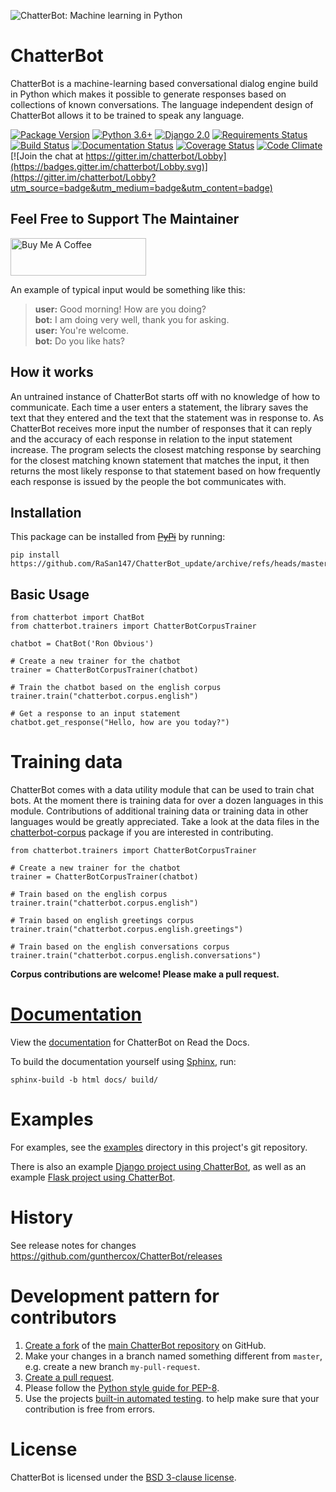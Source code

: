 ![ChatterBot: Machine learning in Python](https://i.imgur.com/b3SCmGT.png)

# ChatterBot

ChatterBot is a machine-learning based conversational dialog engine build in
Python which makes it possible to generate responses based on collections of
known conversations. The language independent design of ChatterBot allows it
to be trained to speak any language.

[![Package Version](https://img.shields.io/pypi/v/chatterbot.svg)](https://pypi.python.org/pypi/chatterbot/)
[![Python 3.6+](https://img.shields.io/badge/python-3.11-blue.svg)](https://www.python.org/downloads/release/python-360/)
[![Django 2.0](https://img.shields.io/badge/Django-2.0-blue.svg)](https://docs.djangoproject.com/en/2.1/releases/2.0/)
[![Requirements Status](https://requires.io/github/gunthercox/ChatterBot/requirements.svg?branch=master)](https://requires.io/github/gunthercox/ChatterBot/requirements/?branch=master)
[![Build Status](https://travis-ci.org/gunthercox/ChatterBot.svg?branch=master)](https://travis-ci.org/gunthercox/ChatterBot)
[![Documentation Status](https://readthedocs.org/projects/chatterbot/badge/?version=stable)](http://chatterbot.readthedocs.io/en/stable/?badge=stable)
[![Coverage Status](https://img.shields.io/coveralls/gunthercox/ChatterBot.svg)](https://coveralls.io/r/gunthercox/ChatterBot)
[![Code Climate](https://codeclimate.com/github/gunthercox/ChatterBot/badges/gpa.svg)](https://codeclimate.com/github/gunthercox/ChatterBot)
[![Join the chat at https://gitter.im/chatterbot/Lobby](https://badges.gitter.im/chatterbot/Lobby.svg)](https://gitter.im/chatterbot/Lobby?utm_source=badge&utm_medium=badge&utm_content=badge)



## Feel Free to Support The Maintainer

<a href="https://www.buymeacoffee.com/RaSan147" target="_blank"><img src="https://cdn.buymeacoffee.com/buttons/v2/default-yellow.png" alt="Buy Me A Coffee" style="height: 60px !important;width: 217px !important;" ></a>



An example of typical input would be something like this:

> **user:** Good morning! How are you doing?  
> **bot:**  I am doing very well, thank you for asking.  
> **user:** You're welcome.  
> **bot:** Do you like hats?  

## How it works

An untrained instance of ChatterBot starts off with no knowledge of how to communicate. Each time a user enters a statement, the library saves the text that they entered and the text that the statement was in response to. As ChatterBot receives more input the number of responses that it can reply and the accuracy of each response in relation to the input statement increase. The program selects the closest matching response by searching for the closest matching known statement that matches the input, it then returns the most likely response to that statement based on how frequently each response is issued by the people the bot communicates with.

## Installation

This package can be installed from [~~PyPi~~](https://pypi.python.org/pypi/ChatterBot) by running:

```
pip install https://github.com/RaSan147/ChatterBot_update/archive/refs/heads/master.zip 
```

## Basic Usage

```
from chatterbot import ChatBot
from chatterbot.trainers import ChatterBotCorpusTrainer

chatbot = ChatBot('Ron Obvious')

# Create a new trainer for the chatbot
trainer = ChatterBotCorpusTrainer(chatbot)

# Train the chatbot based on the english corpus
trainer.train("chatterbot.corpus.english")

# Get a response to an input statement
chatbot.get_response("Hello, how are you today?")
```

# Training data

ChatterBot comes with a data utility module that can be used to train chat bots.
At the moment there is training data for over a dozen languages in this module.
Contributions of additional training data or training data
in other languages would be greatly appreciated. Take a look at the data files
in the [chatterbot-corpus](https://github.com/gunthercox/chatterbot-corpus)
package if you are interested in contributing.

```
from chatterbot.trainers import ChatterBotCorpusTrainer

# Create a new trainer for the chatbot
trainer = ChatterBotCorpusTrainer(chatbot)

# Train based on the english corpus
trainer.train("chatterbot.corpus.english")

# Train based on english greetings corpus
trainer.train("chatterbot.corpus.english.greetings")

# Train based on the english conversations corpus
trainer.train("chatterbot.corpus.english.conversations")
```

**Corpus contributions are welcome! Please make a pull request.**

# [Documentation](https://chatterbot.readthedocs.io/)

View the [documentation](https://chatterbot.readthedocs.io/)
for ChatterBot on Read the Docs.

To build the documentation yourself using [Sphinx](http://www.sphinx-doc.org/), run:

```
sphinx-build -b html docs/ build/
```

# Examples

For examples, see the [examples](https://github.com/gunthercox/ChatterBot/tree/master/examples)
directory in this project's git repository.

There is also an example [Django project using ChatterBot](https://github.com/gunthercox/ChatterBot/tree/master/examples), as well as an example [Flask project using ChatterBot](https://github.com/chamkank/flask-chatterbot).

# History

See release notes for changes https://github.com/gunthercox/ChatterBot/releases

# Development pattern for contributors

1. [Create a fork](https://help.github.com/articles/fork-a-repo/) of
   the [main ChatterBot repository](https://github.com/gunthercox/ChatterBot) on GitHub.
2. Make your changes in a branch named something different from `master`, e.g. create
   a new branch `my-pull-request`.
3. [Create a pull request](https://help.github.com/articles/creating-a-pull-request/).
4. Please follow the [Python style guide for PEP-8](https://www.python.org/dev/peps/pep-0008/).
5. Use the projects [built-in automated testing](https://chatterbot.readthedocs.io/en/latest/testing.html).
   to help make sure that your contribution is free from errors.

# License

ChatterBot is licensed under the [BSD 3-clause license](https://opensource.org/licenses/BSD-3-Clause).

